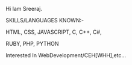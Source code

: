 Hi Iam Sreeraj. 

 SKILLS/LANGUAGES KNOWN:-

 HTML, CSS, JAVASCRIPT, C, C++, C#, 

 RUBY, PHP, PYTHON


Interested In WebDevelopment/CEH[WHH],etc... 



<!---
C0DEGamer/C0DEGamer is a ✨ special ✨ repository because its `README.md` (this file) appears on your GitHub profile.
You can click the Preview link to take a look at your changes.
--->

